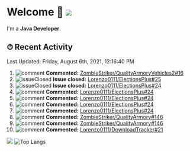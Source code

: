 # Welcome 👋 ![](https://hit.yhype.me/github/profile?user_id=69311874)

I'm a **Java Developer**.

## ⏱ Recent Activity

<!--RECENT_ACTIVITY:last_update-->
Last Updated: Friday, August 6th, 2021, 12:16:40 PM
<!--RECENT_ACTIVITY:last_update_end-->

<!--RECENT_ACTIVITY:start-->
1. ![comment] **Commented:** [ZombieStriker/QualityArmoryVehicles2#16](https://github.com/ZombieStriker/QualityArmoryVehicles2/issues/16#issuecomment-893520592)
2. ![issueClosed] **Issue closed:** [Lorenzo0111/ElectionsPlus#25](https://github.com/Lorenzo0111/ElectionsPlus/issues/25)
3. ![issueClosed] **Issue closed:** [Lorenzo0111/ElectionsPlus#24](https://github.com/Lorenzo0111/ElectionsPlus/issues/24)
4. ![comment] **Commented:** [Lorenzo0111/ElectionsPlus#24](https://github.com/Lorenzo0111/ElectionsPlus/issues/24#issuecomment-892904731)
5. ![comment] **Commented:** [Lorenzo0111/ElectionsPlus#24](https://github.com/Lorenzo0111/ElectionsPlus/issues/24#issuecomment-892765358)
6. ![comment] **Commented:** [Lorenzo0111/ElectionsPlus#24](https://github.com/Lorenzo0111/ElectionsPlus/issues/24#issuecomment-892765032)
7. ![comment] **Commented:** [Lorenzo0111/ElectionsPlus#24](https://github.com/Lorenzo0111/ElectionsPlus/issues/24#issuecomment-892764621)
8. ![comment] **Commented:** [ZombieStriker/QualityArmory#146](https://github.com/ZombieStriker/QualityArmory/issues/146#issuecomment-892738839)
9. ![comment] **Commented:** [ZombieStriker/QualityArmory#146](https://github.com/ZombieStriker/QualityArmory/issues/146#issuecomment-892733285)
10. ![comment] **Commented:** [Lorenzo0111/DownloadTracker#21](https://github.com/Lorenzo0111/DownloadTracker/pull/21#issuecomment-892627701)
<!--RECENT_ACTIVITY:end-->

[![](https://github-readme-stats.vercel.app/api?username=Lorenzo0111&show_icons=true&count_private=true)](https://github.com/Lorenzo0111)
![Top Langs](https://github-readme-stats.vercel.app/api/top-langs/?username=Lorenzo0111&layout=compact)

[issueOpened]: https://cdn.jsdelivr.net/gh/Readme-Workflows/Readme-Icons@main/icons/octicons/IssueOpenedOld.svg
[issueClosed]: https://cdn.jsdelivr.net/gh/Readme-Workflows/Readme-Icons@main/icons/octicons/IssueClosedOld.svg

[prOpened]: https://cdn.jsdelivr.net/gh/Readme-Workflows/Readme-Icons@main/icons/octicons/PullRequestOpened.svg
[prClosed]: https://cdn.jsdelivr.net/gh/Readme-Workflows/Readme-Icons@main/icons/octicons/PullRequestClosed.svg
[prMerged]: https://cdn.jsdelivr.net/gh/Readme-Workflows/Readme-Icons@main/icons/octicons/PullRequestMerged.svg

[comment]: https://cdn.jsdelivr.net/gh/Readme-Workflows/Readme-Icons@main/icons/octicons/Comment.svg

[changesRequested]: https://cdn.jsdelivr.net/gh/Readme-Workflows/Readme-Icons@main/icons/octicons/RequestedChanges.svg
[approved]: https://cdn.jsdelivr.net/gh/Readme-Workflows/Readme-Icons@main/icons/octicons/ApprovedChanges.svg

[repoCreated]: https://cdn.jsdelivr.net/gh/Readme-Workflows/Readme-Icons@main/icons/octicons/Repository.svg
[release]: https://cdn.jsdelivr.net/gh/Readme-Workflows/Readme-Icons@main/icons/octicons/Release.svg
[star]: https://cdn.jsdelivr.net/gh/Readme-Workflows/Readme-Icons@main/icons/octicons/StarredRepository.svg
[wiki]: https://cdn.jsdelivr.net/gh/Readme-Workflows/Readme-Icons@main/icons/octicons/Wiki.svg
[fork]: https://cdn.jsdelivr.net/gh/Readme-Workflows/Readme-Icons@main/icons/octicons/ForkedRepository.svg
[people]: https://cdn.jsdelivr.net/gh/Readme-Workflows/Readme-Icons@main/icons/octicons/People.svg
